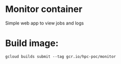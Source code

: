 # Monitor container
Simple web app to view jobs and logs 

# Build image:
```
gcloud builds submit --tag gcr.io/hpc-poc/monitor
```
